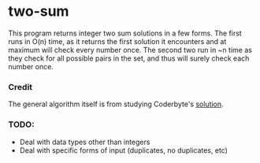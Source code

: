 # two-sum

This program returns integer two sum solutions in a few forms.
The first runs in O(n) time, as it returns the first solution it encounters and at maximum will check every number once.
The second two run in ~n time as they check for all possible pairs in the set, and thus will surely check each number once.

### Credit
The general algorithm itself is from studying Coderbyte's [solution](https://coderbyte.com/algorithm/two-sum-problem).


### TODO:
  - Deal with data types other than integers
  - Deal with specific forms of input (duplicates, no duplicates, etc)